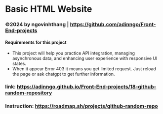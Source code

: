 # Basic HTML Website 
### ©2024 by ngovinhthang | https://github.com/adinngo/Front-End-projects

#### Requirements for this project
  * This project will help you practice API integration, managing asynchronous data, and enhancing user experience with responsive UI states.
  * When it appear Error 403 it means you get limited request. Just reload the page or ask chatgpt to get further information.
### link: https://adinngo.github.io/Front-End-projects/18-github-random-repository
### Instruction: https://roadmap.sh/projects/github-random-repo